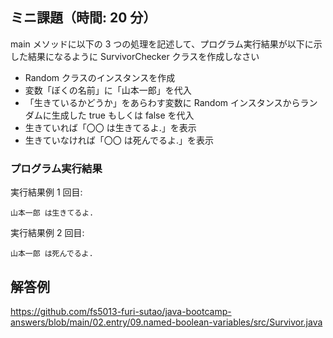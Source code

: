 ## ミニ課題（時間: 20 分）

main メソッドに以下の 3 つの処理を記述して、プログラム実行結果が以下に示した結果になるように SurvivorChecker クラスを作成しなさい

- Random クラスのインスタンスを作成
- 変数「ぼくの名前」に「山本一郎」を代入
- 「生きているかどうか」をあらわす変数に Random インスタンスからランダムに生成した true もしくは false を代入
- 生きていれば「〇〇 は生きてるよ.」を表示
- 生きていなければ「〇〇 は死んでるよ.」を表示

### プログラム実行結果

実行結果例 1 回目:
```
山本一郎 は生きてるよ.
```
実行結果例 2 回目:
```
山本一郎 は死んでるよ.
```

## 解答例

https://github.com/fs5013-furi-sutao/java-bootcamp-answers/blob/main/02.entry/09.named-boolean-variables/src/Survivor.java
